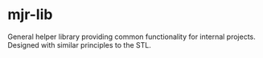 # mjr-lib
General helper library providing common functionality for internal projects. Designed with similar principles to the STL.
